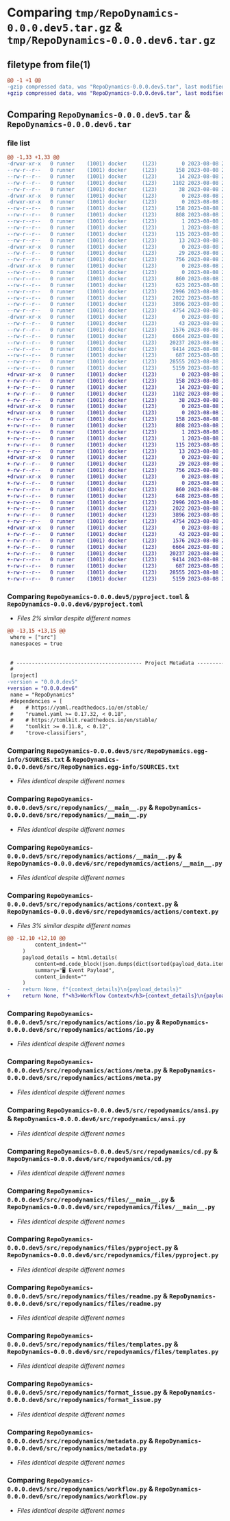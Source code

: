 # Comparing `tmp/RepoDynamics-0.0.0.dev5.tar.gz` & `tmp/RepoDynamics-0.0.0.dev6.tar.gz`

## filetype from file(1)

```diff
@@ -1 +1 @@
-gzip compressed data, was "RepoDynamics-0.0.0.dev5.tar", last modified: Tue Aug  8 22:53:29 2023, max compression
+gzip compressed data, was "RepoDynamics-0.0.0.dev6.tar", last modified: Tue Aug  8 23:09:18 2023, max compression
```

## Comparing `RepoDynamics-0.0.0.dev5.tar` & `RepoDynamics-0.0.0.dev6.tar`

### file list

```diff
@@ -1,33 +1,33 @@
-drwxr-xr-x   0 runner    (1001) docker     (123)        0 2023-08-08 22:53:29.864682 RepoDynamics-0.0.0.dev5/
--rw-r--r--   0 runner    (1001) docker     (123)      158 2023-08-08 22:53:29.864682 RepoDynamics-0.0.0.dev5/PKG-INFO
--rw-r--r--   0 runner    (1001) docker     (123)       14 2023-08-08 22:53:19.000000 RepoDynamics-0.0.0.dev5/README.md
--rw-r--r--   0 runner    (1001) docker     (123)     1102 2023-08-08 22:53:19.000000 RepoDynamics-0.0.0.dev5/pyproject.toml
--rw-r--r--   0 runner    (1001) docker     (123)       38 2023-08-08 22:53:29.864682 RepoDynamics-0.0.0.dev5/setup.cfg
-drwxr-xr-x   0 runner    (1001) docker     (123)        0 2023-08-08 22:53:29.860682 RepoDynamics-0.0.0.dev5/src/
-drwxr-xr-x   0 runner    (1001) docker     (123)        0 2023-08-08 22:53:29.864682 RepoDynamics-0.0.0.dev5/src/RepoDynamics.egg-info/
--rw-r--r--   0 runner    (1001) docker     (123)      158 2023-08-08 22:53:29.000000 RepoDynamics-0.0.0.dev5/src/RepoDynamics.egg-info/PKG-INFO
--rw-r--r--   0 runner    (1001) docker     (123)      808 2023-08-08 22:53:29.000000 RepoDynamics-0.0.0.dev5/src/RepoDynamics.egg-info/SOURCES.txt
--rw-r--r--   0 runner    (1001) docker     (123)        1 2023-08-08 22:53:29.000000 RepoDynamics-0.0.0.dev5/src/RepoDynamics.egg-info/dependency_links.txt
--rw-r--r--   0 runner    (1001) docker     (123)        1 2023-08-08 22:53:29.000000 RepoDynamics-0.0.0.dev5/src/RepoDynamics.egg-info/not-zip-safe
--rw-r--r--   0 runner    (1001) docker     (123)      115 2023-08-08 22:53:29.000000 RepoDynamics-0.0.0.dev5/src/RepoDynamics.egg-info/requires.txt
--rw-r--r--   0 runner    (1001) docker     (123)       13 2023-08-08 22:53:29.000000 RepoDynamics-0.0.0.dev5/src/RepoDynamics.egg-info/top_level.txt
-drwxr-xr-x   0 runner    (1001) docker     (123)        0 2023-08-08 22:53:29.864682 RepoDynamics-0.0.0.dev5/src/repodynamics/
--rw-r--r--   0 runner    (1001) docker     (123)       29 2023-08-08 22:53:19.000000 RepoDynamics-0.0.0.dev5/src/repodynamics/__init__.py
--rw-r--r--   0 runner    (1001) docker     (123)      756 2023-08-08 22:53:19.000000 RepoDynamics-0.0.0.dev5/src/repodynamics/__main__.py
-drwxr-xr-x   0 runner    (1001) docker     (123)        0 2023-08-08 22:53:29.864682 RepoDynamics-0.0.0.dev5/src/repodynamics/actions/
--rw-r--r--   0 runner    (1001) docker     (123)        0 2023-08-08 22:53:19.000000 RepoDynamics-0.0.0.dev5/src/repodynamics/actions/__init__.py
--rw-r--r--   0 runner    (1001) docker     (123)      860 2023-08-08 22:53:19.000000 RepoDynamics-0.0.0.dev5/src/repodynamics/actions/__main__.py
--rw-r--r--   0 runner    (1001) docker     (123)      623 2023-08-08 22:53:19.000000 RepoDynamics-0.0.0.dev5/src/repodynamics/actions/context.py
--rw-r--r--   0 runner    (1001) docker     (123)     2996 2023-08-08 22:53:19.000000 RepoDynamics-0.0.0.dev5/src/repodynamics/actions/io.py
--rw-r--r--   0 runner    (1001) docker     (123)     2022 2023-08-08 22:53:19.000000 RepoDynamics-0.0.0.dev5/src/repodynamics/actions/meta.py
--rw-r--r--   0 runner    (1001) docker     (123)     3896 2023-08-08 22:53:19.000000 RepoDynamics-0.0.0.dev5/src/repodynamics/ansi.py
--rw-r--r--   0 runner    (1001) docker     (123)     4754 2023-08-08 22:53:19.000000 RepoDynamics-0.0.0.dev5/src/repodynamics/cd.py
-drwxr-xr-x   0 runner    (1001) docker     (123)        0 2023-08-08 22:53:29.864682 RepoDynamics-0.0.0.dev5/src/repodynamics/files/
--rw-r--r--   0 runner    (1001) docker     (123)       43 2023-08-08 22:53:19.000000 RepoDynamics-0.0.0.dev5/src/repodynamics/files/__init__.py
--rw-r--r--   0 runner    (1001) docker     (123)     1576 2023-08-08 22:53:19.000000 RepoDynamics-0.0.0.dev5/src/repodynamics/files/__main__.py
--rw-r--r--   0 runner    (1001) docker     (123)     6664 2023-08-08 22:53:19.000000 RepoDynamics-0.0.0.dev5/src/repodynamics/files/pyproject.py
--rw-r--r--   0 runner    (1001) docker     (123)    20237 2023-08-08 22:53:19.000000 RepoDynamics-0.0.0.dev5/src/repodynamics/files/readme.py
--rw-r--r--   0 runner    (1001) docker     (123)     9414 2023-08-08 22:53:19.000000 RepoDynamics-0.0.0.dev5/src/repodynamics/files/templates.py
--rw-r--r--   0 runner    (1001) docker     (123)      687 2023-08-08 22:53:19.000000 RepoDynamics-0.0.0.dev5/src/repodynamics/format_issue.py
--rw-r--r--   0 runner    (1001) docker     (123)    28555 2023-08-08 22:53:19.000000 RepoDynamics-0.0.0.dev5/src/repodynamics/metadata.py
--rw-r--r--   0 runner    (1001) docker     (123)     5159 2023-08-08 22:53:19.000000 RepoDynamics-0.0.0.dev5/src/repodynamics/workflow.py
+drwxr-xr-x   0 runner    (1001) docker     (123)        0 2023-08-08 23:09:18.212876 RepoDynamics-0.0.0.dev6/
+-rw-r--r--   0 runner    (1001) docker     (123)      158 2023-08-08 23:09:18.212876 RepoDynamics-0.0.0.dev6/PKG-INFO
+-rw-r--r--   0 runner    (1001) docker     (123)       14 2023-08-08 23:09:10.000000 RepoDynamics-0.0.0.dev6/README.md
+-rw-r--r--   0 runner    (1001) docker     (123)     1102 2023-08-08 23:09:10.000000 RepoDynamics-0.0.0.dev6/pyproject.toml
+-rw-r--r--   0 runner    (1001) docker     (123)       38 2023-08-08 23:09:18.212876 RepoDynamics-0.0.0.dev6/setup.cfg
+drwxr-xr-x   0 runner    (1001) docker     (123)        0 2023-08-08 23:09:18.208876 RepoDynamics-0.0.0.dev6/src/
+drwxr-xr-x   0 runner    (1001) docker     (123)        0 2023-08-08 23:09:18.212876 RepoDynamics-0.0.0.dev6/src/RepoDynamics.egg-info/
+-rw-r--r--   0 runner    (1001) docker     (123)      158 2023-08-08 23:09:18.000000 RepoDynamics-0.0.0.dev6/src/RepoDynamics.egg-info/PKG-INFO
+-rw-r--r--   0 runner    (1001) docker     (123)      808 2023-08-08 23:09:18.000000 RepoDynamics-0.0.0.dev6/src/RepoDynamics.egg-info/SOURCES.txt
+-rw-r--r--   0 runner    (1001) docker     (123)        1 2023-08-08 23:09:18.000000 RepoDynamics-0.0.0.dev6/src/RepoDynamics.egg-info/dependency_links.txt
+-rw-r--r--   0 runner    (1001) docker     (123)        1 2023-08-08 23:09:17.000000 RepoDynamics-0.0.0.dev6/src/RepoDynamics.egg-info/not-zip-safe
+-rw-r--r--   0 runner    (1001) docker     (123)      115 2023-08-08 23:09:18.000000 RepoDynamics-0.0.0.dev6/src/RepoDynamics.egg-info/requires.txt
+-rw-r--r--   0 runner    (1001) docker     (123)       13 2023-08-08 23:09:18.000000 RepoDynamics-0.0.0.dev6/src/RepoDynamics.egg-info/top_level.txt
+drwxr-xr-x   0 runner    (1001) docker     (123)        0 2023-08-08 23:09:18.212876 RepoDynamics-0.0.0.dev6/src/repodynamics/
+-rw-r--r--   0 runner    (1001) docker     (123)       29 2023-08-08 23:09:10.000000 RepoDynamics-0.0.0.dev6/src/repodynamics/__init__.py
+-rw-r--r--   0 runner    (1001) docker     (123)      756 2023-08-08 23:09:10.000000 RepoDynamics-0.0.0.dev6/src/repodynamics/__main__.py
+drwxr-xr-x   0 runner    (1001) docker     (123)        0 2023-08-08 23:09:18.212876 RepoDynamics-0.0.0.dev6/src/repodynamics/actions/
+-rw-r--r--   0 runner    (1001) docker     (123)        0 2023-08-08 23:09:10.000000 RepoDynamics-0.0.0.dev6/src/repodynamics/actions/__init__.py
+-rw-r--r--   0 runner    (1001) docker     (123)      860 2023-08-08 23:09:10.000000 RepoDynamics-0.0.0.dev6/src/repodynamics/actions/__main__.py
+-rw-r--r--   0 runner    (1001) docker     (123)      648 2023-08-08 23:09:10.000000 RepoDynamics-0.0.0.dev6/src/repodynamics/actions/context.py
+-rw-r--r--   0 runner    (1001) docker     (123)     2996 2023-08-08 23:09:10.000000 RepoDynamics-0.0.0.dev6/src/repodynamics/actions/io.py
+-rw-r--r--   0 runner    (1001) docker     (123)     2022 2023-08-08 23:09:10.000000 RepoDynamics-0.0.0.dev6/src/repodynamics/actions/meta.py
+-rw-r--r--   0 runner    (1001) docker     (123)     3896 2023-08-08 23:09:10.000000 RepoDynamics-0.0.0.dev6/src/repodynamics/ansi.py
+-rw-r--r--   0 runner    (1001) docker     (123)     4754 2023-08-08 23:09:10.000000 RepoDynamics-0.0.0.dev6/src/repodynamics/cd.py
+drwxr-xr-x   0 runner    (1001) docker     (123)        0 2023-08-08 23:09:18.212876 RepoDynamics-0.0.0.dev6/src/repodynamics/files/
+-rw-r--r--   0 runner    (1001) docker     (123)       43 2023-08-08 23:09:10.000000 RepoDynamics-0.0.0.dev6/src/repodynamics/files/__init__.py
+-rw-r--r--   0 runner    (1001) docker     (123)     1576 2023-08-08 23:09:10.000000 RepoDynamics-0.0.0.dev6/src/repodynamics/files/__main__.py
+-rw-r--r--   0 runner    (1001) docker     (123)     6664 2023-08-08 23:09:10.000000 RepoDynamics-0.0.0.dev6/src/repodynamics/files/pyproject.py
+-rw-r--r--   0 runner    (1001) docker     (123)    20237 2023-08-08 23:09:10.000000 RepoDynamics-0.0.0.dev6/src/repodynamics/files/readme.py
+-rw-r--r--   0 runner    (1001) docker     (123)     9414 2023-08-08 23:09:10.000000 RepoDynamics-0.0.0.dev6/src/repodynamics/files/templates.py
+-rw-r--r--   0 runner    (1001) docker     (123)      687 2023-08-08 23:09:10.000000 RepoDynamics-0.0.0.dev6/src/repodynamics/format_issue.py
+-rw-r--r--   0 runner    (1001) docker     (123)    28555 2023-08-08 23:09:10.000000 RepoDynamics-0.0.0.dev6/src/repodynamics/metadata.py
+-rw-r--r--   0 runner    (1001) docker     (123)     5159 2023-08-08 23:09:10.000000 RepoDynamics-0.0.0.dev6/src/repodynamics/workflow.py
```

### Comparing `RepoDynamics-0.0.0.dev5/pyproject.toml` & `RepoDynamics-0.0.0.dev6/pyproject.toml`

 * *Files 2% similar despite different names*

```diff
@@ -13,15 +13,15 @@
 where = ["src"]
 namespaces = true
 
 
 # ----------------------------------------- Project Metadata -------------------------------------
 #
 [project]
-version = "0.0.0.dev5"
+version = "0.0.0.dev6"
 name = "RepoDynamics"
 #dependencies = [
 #    # https://yaml.readthedocs.io/en/stable/
 #    "ruamel.yaml >= 0.17.32, < 0.18",
 #    # https://tomlkit.readthedocs.io/en/stable/
 #    "tomlkit >= 0.11.8, < 0.12",
 #    "trove-classifiers",
```

### Comparing `RepoDynamics-0.0.0.dev5/src/RepoDynamics.egg-info/SOURCES.txt` & `RepoDynamics-0.0.0.dev6/src/RepoDynamics.egg-info/SOURCES.txt`

 * *Files identical despite different names*

### Comparing `RepoDynamics-0.0.0.dev5/src/repodynamics/__main__.py` & `RepoDynamics-0.0.0.dev6/src/repodynamics/__main__.py`

 * *Files identical despite different names*

### Comparing `RepoDynamics-0.0.0.dev5/src/repodynamics/actions/__main__.py` & `RepoDynamics-0.0.0.dev6/src/repodynamics/actions/__main__.py`

 * *Files identical despite different names*

### Comparing `RepoDynamics-0.0.0.dev5/src/repodynamics/actions/context.py` & `RepoDynamics-0.0.0.dev6/src/repodynamics/actions/context.py`

 * *Files 3% similar despite different names*

```diff
@@ -12,10 +12,10 @@
         content_indent=""
     )
     payload_details = html.details(
         content=md.code_block(json.dumps(dict(sorted(payload_data.items())), indent=4), "json"),
         summary="🖥 Event Payload",
         content_indent=""
     )
-    return None, f"{context_details}\n{payload_details}"
+    return None, f"<h3>Workflow Context</h3>{context_details}\n{payload_details}"
```

### Comparing `RepoDynamics-0.0.0.dev5/src/repodynamics/actions/io.py` & `RepoDynamics-0.0.0.dev6/src/repodynamics/actions/io.py`

 * *Files identical despite different names*

### Comparing `RepoDynamics-0.0.0.dev5/src/repodynamics/actions/meta.py` & `RepoDynamics-0.0.0.dev6/src/repodynamics/actions/meta.py`

 * *Files identical despite different names*

### Comparing `RepoDynamics-0.0.0.dev5/src/repodynamics/ansi.py` & `RepoDynamics-0.0.0.dev6/src/repodynamics/ansi.py`

 * *Files identical despite different names*

### Comparing `RepoDynamics-0.0.0.dev5/src/repodynamics/cd.py` & `RepoDynamics-0.0.0.dev6/src/repodynamics/cd.py`

 * *Files identical despite different names*

### Comparing `RepoDynamics-0.0.0.dev5/src/repodynamics/files/__main__.py` & `RepoDynamics-0.0.0.dev6/src/repodynamics/files/__main__.py`

 * *Files identical despite different names*

### Comparing `RepoDynamics-0.0.0.dev5/src/repodynamics/files/pyproject.py` & `RepoDynamics-0.0.0.dev6/src/repodynamics/files/pyproject.py`

 * *Files identical despite different names*

### Comparing `RepoDynamics-0.0.0.dev5/src/repodynamics/files/readme.py` & `RepoDynamics-0.0.0.dev6/src/repodynamics/files/readme.py`

 * *Files identical despite different names*

### Comparing `RepoDynamics-0.0.0.dev5/src/repodynamics/files/templates.py` & `RepoDynamics-0.0.0.dev6/src/repodynamics/files/templates.py`

 * *Files identical despite different names*

### Comparing `RepoDynamics-0.0.0.dev5/src/repodynamics/format_issue.py` & `RepoDynamics-0.0.0.dev6/src/repodynamics/format_issue.py`

 * *Files identical despite different names*

### Comparing `RepoDynamics-0.0.0.dev5/src/repodynamics/metadata.py` & `RepoDynamics-0.0.0.dev6/src/repodynamics/metadata.py`

 * *Files identical despite different names*

### Comparing `RepoDynamics-0.0.0.dev5/src/repodynamics/workflow.py` & `RepoDynamics-0.0.0.dev6/src/repodynamics/workflow.py`

 * *Files identical despite different names*

